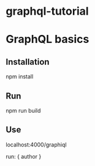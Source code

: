 # graphql-tutorial

GraphQL basics
================================

Installation
------------
npm install

Run
---
npm run build

Use
---
localhost:4000/graphiql

run:
{
  author
}
